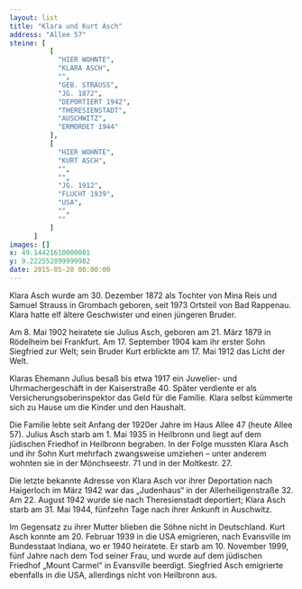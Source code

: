 ```yaml
---
layout: list
title: "Klara und Kurt Asch"
address: "Allee 57"
steine: [
          [
            "HIER WOHNTE",
            "KLARA ASCH",
            "",
            "GEB. STRAUSS",
            "JG. 1872",
            "DEPORTIERT 1942",
            "THERESIENSTADT",
            "AUSCHWITZ",
            "ERMORDET 1944"
          ],
          [
            "HIER WOHNTE",
            "KURT ASCH",
            "",
            "",
            "JG. 1912",
            "FLUCHT 1939",
            "USA",
            "",
            ""
          ]
      ]
images: []
x: 49.14421610000001
y: 9.222552899999982
date: 2015-05-20 00:00:00
---
```


Klara Asch wurde am 30. Dezember 1872 als Tochter von Mina Reis und Samuel Strauss in Grombach geboren, seit 1973 Ortsteil von Bad Rappenau. Klara hatte elf ältere Geschwister und einen jüngeren Bruder.

Am 8. Mai 1902 heiratete sie Julius Asch, geboren am 21. März 1879 in Rödelheim bei Frankfurt. Am 17. September 1904 kam ihr erster Sohn Siegfried zur Welt; sein Bruder Kurt erblickte am 17. Mai 1912 das Licht der Welt.

Klaras Ehemann Julius besaß bis etwa 1917 ein Juwelier- und Uhrmachergeschäft in der Kaiserstraße 40. Später verdiente er als Versicherungsoberinspektor das Geld für die Familie. Klara selbst kümmerte sich zu Hause um die Kinder und den Haushalt.

Die Familie lebte seit Anfang der 1920er Jahre im Haus Allee 47 (heute Allee 57). Julius Asch starb am 1. Mai 1935 in Heilbronn und liegt auf dem jüdischen Friedhof in Heilbronn begraben. In der Folge mussten Klara Asch und ihr Sohn Kurt mehrfach zwangsweise umziehen – unter anderem wohnten sie in der Mönchseestr. 71 und in der Moltkestr. 27.

Die letzte bekannte Adresse von Klara Asch vor ihrer Deportation nach Haigerloch im März 1942 war das „Judenhaus“ in der Allerheiligenstraße 32. Am 22. August 1942 wurde sie nach Theresienstadt deportiert; Klara Asch starb am 31. Mai 1944, fünfzehn Tage nach ihrer Ankunft in Auschwitz.

Im Gegensatz zu ihrer Mutter blieben die Söhne nicht in Deutschland. Kurt Asch konnte am 20. Februar 1939 in die USA emigrieren, nach Evansville im Bundesstaat Indiana, wo er 1940 heiratete. Er starb am 10. November 1999, fünf Jahre nach dem Tod seiner Frau, und wurde auf dem jüdischen Friedhof „Mount Carmel“ in Evansville beerdigt. Siegfried Asch emigrierte ebenfalls in die USA, allerdings nicht von Heilbronn aus.